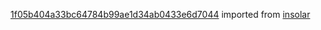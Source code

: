 [1f05b404a33bc64784b99ae1d34ab0433e6d7044](https://github.com/insolar/insolar/commit/1f05b404a33bc64784b99ae1d34ab0433e6d7044) imported from [insolar](https://github.com/insolar/insolar)
